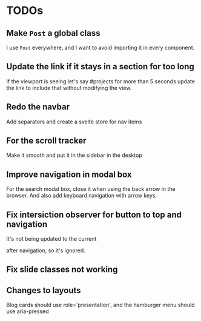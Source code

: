 # TODOs

## Make `Post` a global class

I use `Post` everywhere, and I want to avoid importing it in every component.

## Update the link if it stays in a section for too long

If the viewport is seeing let's say #projects for more than 5 seconds update the
link to include that without modifying the view.

## Redo the navbar

Add separators and create a svelte store for nav items

## For the scroll tracker

Make it smooth and put it in the sidebar in the desktop

## Improve navigation in modal box

For the search modal box, close it when using the back arrow in the browser. And
also add keyboard navigation with arrow keys.

## Fix intersiction observer for button to top and navigation

It's not being updated to the current <main> after navigation, so it's ignored.

## Fix slide classes not working

## Changes to layouts

Blog cards should use role='presentation', and the hamburger menu should use
aria-pressed
